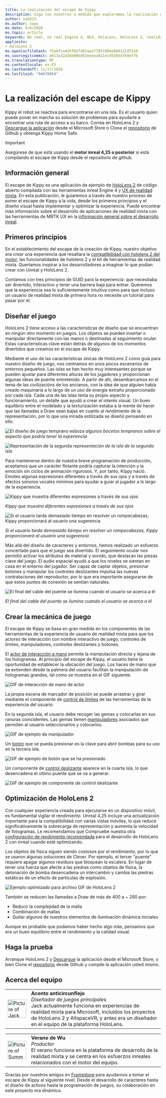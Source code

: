 ```yaml
---
title: La realización del escape de Kippy
description: Siga con nosotros a medida que exploramos la realización del escape de Kippy para HoloLens 2 en el motor inreal.
author: sw5813
ms.author: suwu
ms.date: 9/4/2020
ms.topic: article
keywords: No real, no real Engine 4, UE4, HoloLens, HoloLens 2, realidad mixta, implementación en dispositivo, PC, documentación, auriculares de realidad mixta, auriculares de realidad mixta de Windows, auriculares de realidad virtual
appliesto:
- HoloLens 2
ms.openlocfilehash: f5abfca4d5f85fd65aee77857d94a989122df310
ms.sourcegitcommit: dd13a32a5bb90bd53eeeea8214cd5384d7b9ef76
ms.translationtype: MT
ms.contentlocale: es-ES
ms.lasthandoff: 11/17/2020
ms.locfileid: "94678954"
---
```

# <a name="the-making-of-kippys-escape"></a>La realización del escape de Kippy

Kippy el robot se reactiva para encontrarse en una isla. Es el usuario quien puede poner en marcha su solución de problemas para ayudarle a encontrar una ruta de acceso a su barco. Correa en HoloLens 2 y [Descargue la aplicación](https://www.microsoft.com/p/kippys-escape/9nbd7gl86vkd) desde el Microsoft Store o Clone el [repositorio](https://github.com/microsoft/MixedReality-Unreal-KippysEscape) de Github y obtenga Kippy Home Safe.  

> [!IMPORTANT]
> Asegúrese de que está usando el **motor inreal 4,25 o posterior** si está compilando el escape de Kippy desde el repositorio de github.

## <a name="overview"></a>Información general

El escape de Kippy es una aplicación de ejemplo de [HoloLens 2](https://docs.microsoft.com/hololens/hololens2-hardware) de código abierto compilada con las herramientas inreal Engine 4 y [UX de realidad mixta](https://github.com/microsoft/MixedReality-UXTools-Unreal). En esta publicación, le guiaremos a través de nuestro proceso de poner el escape de Kippy a la vida, desde los primeros principios y el diseño visual hasta implementar y optimizar la experiencia. Puede encontrar más información sobre el desarrollo de aplicaciones de realidad mixta con las herramientas de MRTK UX en la [información general sobre el desarrollo inreal](unreal-development-overview.md).

## <a name="first-principles"></a>Primeros principios 

En el establecimiento del escape de la creación de Kippy, nuestro objetivo era crear una experiencia que resaltara la [compatibilidad con hololens 2 del motor](https://docs.unrealengine.com/Platforms/AR/HoloLens2/index.html), las funcionalidades de hololens 2 y el kit de herramientas de realidad mixta. Queríamos inspirar a los desarrolladores a imaginar lo que podían crear con Unreal y HoloLens 2.  

Contamos con tres principios de GUID para la experiencia: que necesitaba ser divertido, interactivo y tener una barrera baja para entrar. Queremos que la experiencia sea lo suficientemente intuitiva como para que incluso un usuario de realidad mixta de primera hora no necesite un tutorial para pasar por él.  

## <a name="designing-the-game"></a>Diseñar el juego 

HoloLens 2 tiene acceso a las características de diseño que se encuentran en ningún otro momento en juegos. Los objetos se pueden insertar o manipular directamente con las manos o destinadas al seguimiento ocular. Estas características clave están detrás de algunos de los momentos divertidos que creamos en el escape de Kippy.  

Mediante el uso de las características únicas de HoloLens 2 como guía para nuestro diseño de juego, nos centramos en unos pocos escenarios de entornos pequeños. Las islas se han hecho muy interesantes porque se pueden ajustar para diferentes alturas de los jugadores y proporcionan algunas ideas de puente entretenido. A partir de ahí, desembarcamos en el tema de las civilizacións de los ancianos, con la idea de que alguien había creado maquinaria a lo largo de un uso de energía extraño proporcionado por cada isla. Cada una de las islas tenía su propio aspecto y funcionamiento, un detalle que ayudó a crear el interés visual. Un buen equilibrio entre el modelado y la texturización estaba a la mente de hacer que las llamadas a Draw sean bajas en cuanto al rendimiento de la representación, por lo que una mirada estilizada se diseñó pensando en ello. 

![El diseño de juego temprano esboza ](images/kippys-escape/kippys-escape-img-01.png)
 *algunos bocetos tempranos sobre el aspecto que podría tener la experiencia*

![Representación de la segunda ](images/kippys-escape/kippys-escape-img-02.png)
 *representación de la isla de la segunda isla*

Para mantenerse dentro de nuestra breve programación de producción, aceptamos que un carácter flotante podría capturar la intención y la emoción sin ciclos de animación rigurosos. Y, por tanto, Kippy nació. Emotes algunas expresiones diferentes a través de sus ojos y a través de efectos sonoros vocales mínimos para ayudar a guiar al jugador a lo largo de la experiencia. 

![Kippy que muestra diferentes expresiones a través de sus ojos](images/kippys-escape/kippys-escape-img-03.gif)

*Kippy que muestra diferentes expresiones a través de sus ojos*

![Si el usuario tarda demasiado tiempo en resolver un rompecabezas, Kippy proporcionará al usuario una sugerencia](images/kippys-escape/kippys-escape-img-04.gif)

*Si el usuario tarda demasiado tiempo en resolver un rompecabezas, Kippy proporcionará al usuario una sugerencia*

Más allá del diseño de caracteres y entornos, hemos realizado un esfuerzo concertado para que el juego sea divertido. El seguimiento ocular nos permitió activar los atributos de material y sonido, que destacan las piezas clave del juego. El audio espacial ayudó a que los niveles se sientan en casa en el entorno del jugador. Ser capaz de captar objetos, presionar botones y manipular los controles deslizantes impulsa las nuevas contrataciones del reproductor, por lo que era importante asegurarse de que estos puntos de conexión se sentían naturales. 

![El final del cable del puente se ilumina cuando el usuario se acerca a él](images/kippys-escape/kippys-escape-img-05.gif)

*El final del cable del puente se ilumina cuando el usuario se acerca a él*

## <a name="building-the-game-mechanics"></a>Crear la mecánica de juego 

El escape de Kippy se basa en gran medida en los componentes de las herramientas de la experiencia de usuario de realidad mixta para que los actores de interacción con nombre interactivo de juego, controles de límites, manipuladores, controles deslizantes y botones.   

El [actor de interacción a mano](https://microsoft.github.io/MixedReality-UXTools-Unreal/version/public/0.9.x/Docs/HandInteraction.html) permite la manipulación directa y lejana de los hologramas. Al principio del escape de Kippy, el usuario tiene la oportunidad de establecer la ubicación del juego. Los haces de mano que se extienden desde la palmera del usuario facilitan la manipulación de hologramas grandes, tal como se muestra en el GIF siguiente.  

![GIF de interacción de mano de actor](images/kippys-escape/kippys-escape-img-06.gif)

La propia escena de marcador de posición se puede arrastrar y girar mediante el componente de [control de límites](https://microsoft.github.io/MixedReality-UXTools-Unreal/version/public/0.9.x/Docs/BoundsControl.html) de las herramientas de la experiencia del usuario.  

En la segunda isla, el usuario debe recoger las gemas y colocarlas en sus ranuras coincidentes. Las gemas tienen [manipuladores](https://microsoft.github.io/MixedReality-UXTools-Unreal/version/public/0.9.x/Docs/Manipulator.html) asociados que permiten al usuario seleccionarlos y colocarlos. 

![GIF de ejemplo de manipulador](images/kippys-escape/kippys-escape-img-07.gif)

Un [botón](https://microsoft.github.io/MixedReality-UXTools-Unreal/version/public/0.9.x/Docs/PressableButton.html) que se pueda presionar es la clave para abrir bombas para su uso en la tercera isla.  

![GIF de ejemplo de botón que se ha presionado](images/kippys-escape/kippys-escape-img-08.gif)

Un componente de [control deslizante](https://microsoft.github.io/MixedReality-UXTools-Unreal/version/public/0.9.x/Docs/PinchSlider.html) aparece en la cuarta isla, lo que desencadena el último puente que se va a generar.  

![GIF de ejemplo de componente de control deslizante](images/kippys-escape/kippys-escape-img-09.gif) 

## <a name="optimizing-for-hololens-2"></a>Optimización de HoloLens 2 

Con cualquier experiencia creada para ejecutarse en un dispositivo móvil, es fundamental vigilar el rendimiento. Unreal 4,25 incluye una actualización importante para la compatibilidad con varias vistas móviles, lo que reduce significativamente la sobrecarga de representación y aumenta la velocidad de fotogramas. Le recomendamos que Compruebe nuestra otra [configuración de rendimiento recomendada](performance-recommendations-for-unreal.md) para el desarrollo de HoloLens 2 con inreal cuando esté optimizando.  

Los objetos de física siguen siendo costosos por el rendimiento, por lo que se usaron algunas soluciones de Clever. Por ejemplo, el tercer "puente" requiere apagar algunos residuos que bloquean la escalera. En lugar de tener una fuerza que afecte a las piedras como objetos de física, la detonación de bomba desencadena un intercambio y cambia las piedras estáticas de un efecto de partículas de explosión. 

![Ejemplo optimizado para archivo GIF de HoloLens 2](images/kippys-escape/kippys-escape-img-10.gif) 

También se reducen las llamadas a Draw de más de 400 a ~ 260 por: 
* Reducir la complejidad de la malla
* Combinación de mallas
* Quitar algunos de nuestros elementos de iluminación dinámica iniciales

Aunque es probable que podamos haber hecho algo más, pensamos que era un buen equilibrio entre el rendimiento y la calidad visual.  

## <a name="try-it-out"></a>Haga la prueba 

Arranque HoloLens 2 y [Descargue](https://www.microsoft.com/p/kippys-escape/9nbd7gl86vkd) la aplicación desde el Microsoft Store, o bien Clone el [repositorio](https://github.com/microsoft/MixedReality-Unreal-KippysEscape) desde Github y compile la aplicación usted mismo.  

## <a name="about-the-team"></a>Acerca del equipo

<table style="border-collapse:collapse" padding-left="0px">
<tr>
<td style="border-style: none" width="60"><img alt="Picture of Jack Caron" width="60" height="60" src="images/kippys-escape/jack-caron.jpg"></td>
<td style="border-style: none"><b>Acento anticircunflejo</b><br><i>Diseñador de juegos principales</i><br>Jack actualmente funciona en experiencias de realidad mixta para Microsoft, incluidos los proyectos de HoloLens 2 y AltspaceVR, y antes era un diseñador en el equipo de la plataforma HoloLens.</td>
</tr>
</table>

<table style="border-collapse:collapse" padding-left="0px">
<tr>
<td style="border-style: none" width="60"><img alt="Picture of Summer Wu" width="60" height="60" src="images/kippys-escape/summer-wu.jpg"></td>
<td style="border-style: none"><b>Verano de Wu</b><br><i>Productor</i><br>El verano funciona en la plataforma de desarrollo de la realidad mixta y se centra en los esfuerzos inreales relacionados con el motor del equipo.</td>
</tr>
</table>

Gracias por nuestros amigos en [Framestore](https://www.framestore.com/) para ayudarnos a tomar el escape de Kippy al siguiente nivel. Desde el desarrollo de caracteres hasta el diseño de activos hasta la programación de juegos, su colaboración en este proyecto era dinámica.  